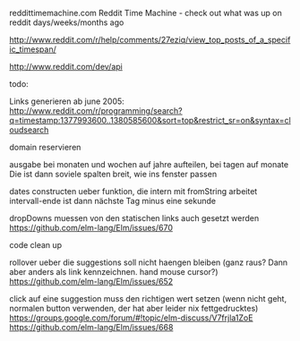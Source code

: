 reddittimemachine.com
Reddit Time Machine - check out what was up on reddit days/weeks/months ago

http://www.reddit.com/r/help/comments/27eziq/view_top_posts_of_a_specific_timespan/

http://www.reddit.com/dev/api



todo:

Links generieren ab june 2005:
http://www.reddit.com/r/programming/search?q=timestamp:1377993600..1380585600&sort=top&restrict_sr=on&syntax=cloudsearch

domain reservieren

ausgabe bei monaten und wochen auf jahre aufteilen, bei tagen auf monate
Die ist dann soviele spalten breit, wie ins fenster passen

dates constructen ueber funktion, die intern mit fromString arbeitet
intervall-ende ist dann nächste Tag minus eine sekunde

dropDowns muessen von den statischen links auch gesetzt werden
https://github.com/elm-lang/Elm/issues/670

code clean up

rollover ueber die suggestions soll nicht haengen bleiben (ganz raus? Dann aber anders als link kennzeichnen. hand mouse cursor?)
https://github.com/elm-lang/Elm/issues/652

click auf eine suggestion muss den richtigen wert setzen (wenn nicht geht, normalen button verwenden, der hat aber leider nix fettgedrucktes)
https://groups.google.com/forum/#!topic/elm-discuss/V7frjla1ZoE
https://github.com/elm-lang/Elm/issues/668